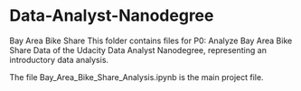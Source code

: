 # Data-Analyst-Nanodegree
Bay Area Bike Share
This folder contains files for P0: Analyze Bay Area Bike Share Data of the Udacity Data Analyst Nanodegree, representing an introductory data analysis.

The file Bay_Area_Bike_Share_Analysis.ipynb is the main project file.


